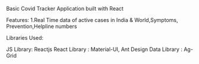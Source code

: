Basic Covid Tracker Application built with React

Features:
1.Real Time data of active cases in India & World,Symptoms, Prevention,Helpline numbers


Libraries  Used:

JS Library: Reactjs
React Library : Material-UI, Ant Design
Data Library : Ag-Grid
